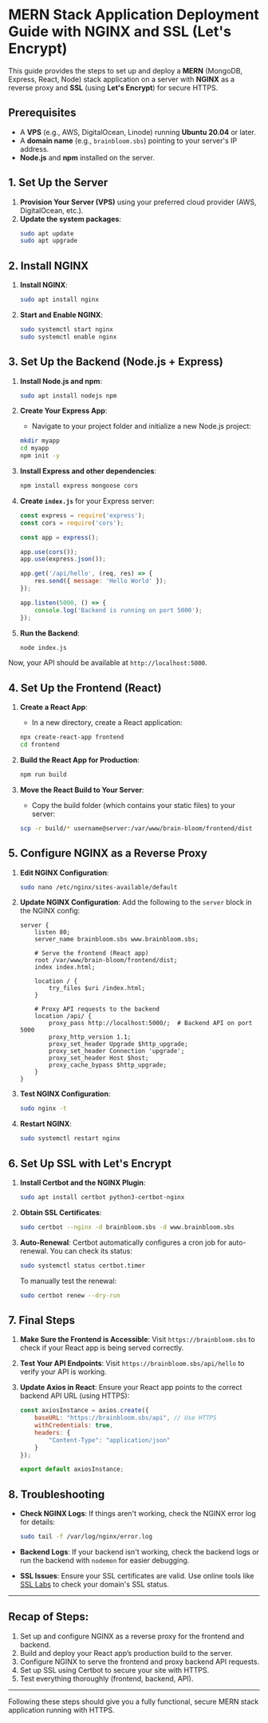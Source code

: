 
# MERN Stack Application Deployment Guide with NGINX and SSL (Let's Encrypt)

This guide provides the steps to set up and deploy a **MERN** (MongoDB, Express, React, Node) stack application on a server with **NGINX** as a reverse proxy and **SSL** (using **Let's Encrypt**) for secure HTTPS.

## Prerequisites

- A **VPS** (e.g., AWS, DigitalOcean, Linode) running **Ubuntu 20.04** or later.
- A **domain name** (e.g., `brainbloom.sbs`) pointing to your server's IP address.
- **Node.js** and **npm** installed on the server.

## 1. Set Up the Server

1. **Provision Your Server (VPS)** using your preferred cloud provider (AWS, DigitalOcean, etc.).
2. **Update the system packages**:
   ```bash
   sudo apt update
   sudo apt upgrade
   ```

## 2. Install NGINX

1. **Install NGINX**:
   ```bash
   sudo apt install nginx
   ```

2. **Start and Enable NGINX**:
   ```bash
   sudo systemctl start nginx
   sudo systemctl enable nginx
   ```

## 3. Set Up the Backend (Node.js + Express)

1. **Install Node.js and npm**:
   ```bash
   sudo apt install nodejs npm
   ```

2. **Create Your Express App**:
   - Navigate to your project folder and initialize a new Node.js project:
   ```bash
   mkdir myapp
   cd myapp
   npm init -y
   ```

3. **Install Express and other dependencies**:
   ```bash
   npm install express mongoose cors
   ```

4. **Create `index.js`** for your Express server:
   ```javascript
   const express = require('express');
   const cors = require('cors');

   const app = express();

   app.use(cors());
   app.use(express.json());

   app.get('/api/hello', (req, res) => {
       res.send({ message: 'Hello World' });
   });

   app.listen(5000, () => {
       console.log('Backend is running on port 5000');
   });
   ```

5. **Run the Backend**:
   ```bash
   node index.js
   ```

Now, your API should be available at `http://localhost:5000`.

## 4. Set Up the Frontend (React)

1. **Create a React App**:
   - In a new directory, create a React application:
   ```bash
   npx create-react-app frontend
   cd frontend
   ```

2. **Build the React App for Production**:
   ```bash
   npm run build
   ```

3. **Move the React Build to Your Server**:
   - Copy the build folder (which contains your static files) to your server:
   ```bash
   scp -r build/* username@server:/var/www/brain-bloom/frontend/dist
   ```

## 5. Configure NGINX as a Reverse Proxy

1. **Edit NGINX Configuration**:
   ```bash
   sudo nano /etc/nginx/sites-available/default
   ```

2. **Update NGINX Configuration**:
   Add the following to the `server` block in the NGINX config:
   ```nginx
   server {
       listen 80;
       server_name brainbloom.sbs www.brainbloom.sbs;

       # Serve the frontend (React app)
       root /var/www/brain-bloom/frontend/dist;
       index index.html;

       location / {
           try_files $uri /index.html;
       }

       # Proxy API requests to the backend
       location /api/ {
           proxy_pass http://localhost:5000/;  # Backend API on port 5000
           proxy_http_version 1.1;
           proxy_set_header Upgrade $http_upgrade;
           proxy_set_header Connection 'upgrade';
           proxy_set_header Host $host;
           proxy_cache_bypass $http_upgrade;
       }
   }
   ```

3. **Test NGINX Configuration**:
   ```bash
   sudo nginx -t
   ```

4. **Restart NGINX**:
   ```bash
   sudo systemctl restart nginx
   ```

## 6. Set Up SSL with Let's Encrypt

1. **Install Certbot and the NGINX Plugin**:
   ```bash
   sudo apt install certbot python3-certbot-nginx
   ```

2. **Obtain SSL Certificates**:
   ```bash
   sudo certbot --nginx -d brainbloom.sbs -d www.brainbloom.sbs
   ```

3. **Auto-Renewal**:
   Certbot automatically configures a cron job for auto-renewal. You can check its status:
   ```bash
   sudo systemctl status certbot.timer
   ```

   To manually test the renewal:
   ```bash
   sudo certbot renew --dry-run
   ```

## 7. Final Steps

1. **Make Sure the Frontend is Accessible**:
   Visit `https://brainbloom.sbs` to check if your React app is being served correctly.

2. **Test Your API Endpoints**:
   Visit `https://brainbloom.sbs/api/hello` to verify your API is working.

3. **Update Axios in React**:
   Ensure your React app points to the correct backend API URL (using HTTPS):
   ```javascript
   const axiosInstance = axios.create({
       baseURL: "https://brainbloom.sbs/api", // Use HTTPS
       withCredentials: true,
       headers: {
           "Content-Type": "application/json"
       }
   });

   export default axiosInstance;
   ```

## 8. Troubleshooting

- **Check NGINX Logs**:
   If things aren't working, check the NGINX error log for details:
   ```bash
   sudo tail -f /var/log/nginx/error.log
   ```

- **Backend Logs**:
   If your backend isn't working, check the backend logs or run the backend with `nodemon` for easier debugging.

- **SSL Issues**:
   Ensure your SSL certificates are valid. Use online tools like [SSL Labs](https://www.ssllabs.com/ssltest/) to check your domain's SSL status.

---

## Recap of Steps:

1. Set up and configure NGINX as a reverse proxy for the frontend and backend.
2. Build and deploy your React app’s production build to the server.
3. Configure NGINX to serve the frontend and proxy backend API requests.
4. Set up SSL using Certbot to secure your site with HTTPS.
5. Test everything thoroughly (frontend, backend, API).

---

Following these steps should give you a fully functional, secure MERN stack application running with HTTPS.
